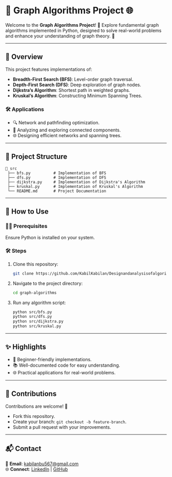 
# 🌟 Graph Algorithms Project 🌐  

Welcome to the **Graph Algorithms Project**! 🚀 Explore fundamental graph algorithms implemented in Python, designed to solve real-world problems and enhance your understanding of graph theory. 🎯  

---

## 📜 Overview  
This project features implementations of:  
- **Breadth-First Search (BFS)**: Level-order graph traversal.  
- **Depth-First Search (DFS)**: Deep exploration of graph nodes.  
- **Dijkstra’s Algorithm**: Shortest path in weighted graphs.  
- **Kruskal’s Algorithm**: Constructing Minimum Spanning Trees.  

### 🛠️ Applications  
- 🔍 Network and pathfinding optimization.  
- 🔄 Analyzing and exploring connected components.  
- 🌐 Designing efficient networks and spanning trees.  

---

## 📂 Project Structure  
```
📁 src  
 ├── bfs.py          # Implementation of BFS  
 ├── dfs.py          # Implementation of DFS  
 ├── dijkstra.py     # Implementation of Dijkstra's Algorithm  
 ├── kruskal.py      # Implementation of Kruskal's Algorithm  
 └── README.md       # Project Documentation  
```  

---

## 🚀 How to Use  
### 🧑‍💻 Prerequisites  
Ensure Python is installed on your system.  

### 🛠️ Steps  
1. Clone this repository:  
   ```bash  
   git clone https://github.com/KabilKabilan/Designandanalysisofalgorithm/
   ```  
2. Navigate to the project directory:  
   ```bash  
   cd graph-algorithms  
   ```  
3. Run any algorithm script:  
   ```bash  
   python src/bfs.py  
   python src/dfs.py  
   python src/dijkstra.py  
   python src/kruskal.py  
   ```  

---

## ✨ Highlights  
- 🚀 Beginner-friendly implementations.  
- 📚 Well-documented code for easy understanding.  
- 🌐 Practical applications for real-world problems.  

---

## 🤝 Contributions  
Contributions are welcome! 🎉  
- Fork this repository.  
- Create your branch: `git checkout -b feature-branch`.  
- Submit a pull request with your improvements.  

---

## 📬 Contact  
📧 **Email**: kabilanbu567@gmail.com  
🌐 **Connect**: [LinkedIn](https://www.linkedin.com/feed/) | [GitHub](https://github.com/KabilKabilan/)  

